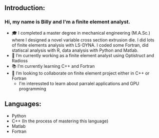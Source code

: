 ## Introduction:
### Hi, my name is Billy and I'm a finite element analyst.
- 🎓 I completed a master degree in mechanical engineering (M.A.Sc.) where I designed a novel variable cross section extrusion die. I did lots of finite elements analysis with LS-DYNA. I coded some Fortran, did statiscal analysis with R, data analysis with Python and Matlab.
- 🔧 I’m currently working as a finite element analyst using Optistruct and Radioss
- 📚 I’m currently learning C++ and Fortran
- 💪 I’m looking to collaborate on finite element project either in C++ or Fortran
  - I'm interessted to learn about parralel applications and GPU programming

## Languages:
- Python 
- C++ (In the process of mastering this language)
- Matlab
- Fortran

<!--
**b1llg/b1llg** is a ✨ _special_ ✨ repository because its `README.md` (this file) appears on your GitHub profile.

Here are some ideas to get you started:

- 🔭 I’m currently working on ...
- 🌱 I’m currently learning ...
- 👯 I’m looking to collaborate on ...
- 🤔 I’m looking for help with ...
- 💬 Ask me about ...
- 📫 How to reach me: ...
- 😄 Pronouns: ...
- ⚡ Fun fact: ...
-->
